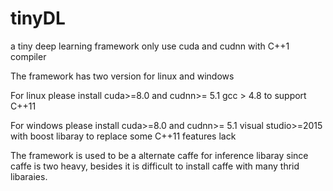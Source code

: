 # tinyDL
a tiny deep learning framework only use cuda and cudnn with C++1 compiler

The framework has two version for linux and windows

For linux please install cuda>=8.0 and cudnn>= 5.1  gcc > 4.8 to support C++11

For windows please install cuda>=8.0 and cudnn>= 5.1 visual studio>=2015 with boost libaray to  replace some C++11 features lack


The framework is used to be a  alternate caffe for inference libaray since caffe is two heavy, besides it is difficult to install caffe with many thrid libaraies.

